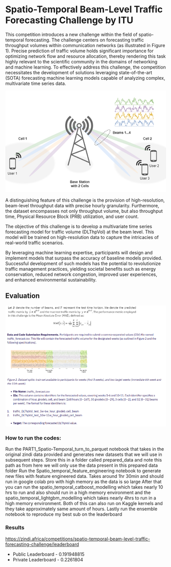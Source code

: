 # Spatio-Temporal Beam-Level Traffic Forecasting Challenge by ITU
This competition introduces a new challenge within the field of spatio-temporal forecasting. The challenge centers on forecasting traffic throughput volumes within communication networks (as illustrated in Figure 1). Precise prediction of traffic volume holds significant importance for optimizing network flow and resource allocation, thereby rendering this task highly relevant to the scientific community in the domains of networking and machine learning. To effectively address this challenge, the competition necessitates the development of solutions leveraging state-of-the-art (SOTA) forecasting machine learning models capable of analyzing complex, multivariate time series data.

![alt text](Images/image.png)

A distinguishing feature of this challenge is the provision of high-resolution, beam-level throughput data with precise hourly granularity. Furthermore, the dataset encompasses not only throughput volume, but also throughput time, Physical Resource Block (PRB) utilization, and user count.

The objective of this challenge is to develop a multivariate time series forecasting model for traffic volume (DLThpVol) at the beam level. This model will be trained on high-resolution data to capture the intricacies of real-world traffic scenarios.

By leveraging machine learning expertise, participants will design and implement models that surpass the accuracy of baseline models provided. Successful development of such models has the potential to revolutionize traffic management practices, yielding societal benefits such as energy conservation, reduced network congestion, improved user experiences, and enhanced environmental sustainability.

## Evaluation
![alt text](Images/image-1.png)

### How to run the codes:
Run the PART1_Spatio-Temporal_turn_to_parquet notebook that takes in the original zindi data provided and generates new datasets that we will use in subsequent steps. Store this in a folder called prepared_data and note this path as from here we will only use the data present in this prepared data folder
Run the Spatio_temporal_feature_engineering notebook to generate new files with feature engineered data. Takes around 1hr 30min and should run in  google colab pro with high memory as the data is so large
After that you can run the spatio_temporal_catboost_modelling which takes nearly 10 hrs to run and also should run in a high memory environment and the spatio_temporal_lightgbm_modelling which takes nearly 4hrs to run in a high memory environment. Both of this can also run on Kaggle kernels and they take approximately same amount of hours.
Lastly run the ensemble notebook to reproduce my best sub on the leaderboard

### Results
https://zindi.africa/competitions/spatio-temporal-beam-level-traffic-forecasting-challenge/leaderboard

* Public Leaderboard - 0.191948815
* Private Leaderboard - 0.2261804
